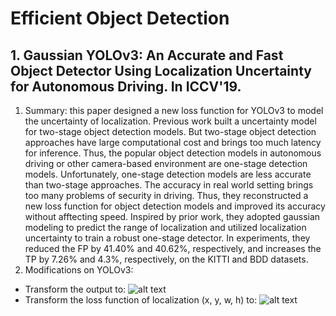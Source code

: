 # Efficient Object Detection
## 1. Gaussian YOLOv3: An Accurate and Fast Object Detector Using Localization Uncertainty for Autonomous Driving. In ICCV'19.
1. Summary: this paper designed a new loss function for YOLOv3 to model the uncertainty of localization. Previous work built a uncertainty model for two-stage object detection models. But two-stage object detection approaches have large computational cost and brings too much latency for inference. Thus, the popular object detection models in autonomous driving or other camera-based environment are one-stage detection models. Unfortunately, one-stage detection models are less accurate than two-stage approaches. The accuracy in real world setting brings too many problems of security in driving. Thus, they reconstructed a new loss function for object detection models and improved its accuracy without afftecting speed. Inspired by prior work, they adopted gaussian modeling to predict the range of localization and utilized localization uncertainty to train a robust one-stage detector. In experiments, they reduced the FP by 41.40% and 40.62%, respectively, and increases the TP by 7.26% and 4.3%, respectively, on the KITTI and BDD datasets.
2. Modifications on YOLOv3: 
  * Transform the output to:
  ![alt text](https://github.com/YanLu-nyu/Awesome-Multi-Camera-Network/blob/master/Images/gaussian_yolo1.png) 
  * Transform the loss function of localization (x, y, w, h) to:
  ![alt text](https://github.com/YanLu-nyu/Awesome-Multi-Camera-Network/blob/master/Images/gaussian_yolo2.png) 


